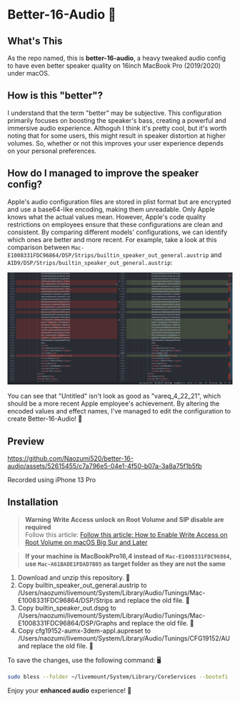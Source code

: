 # Better-16-Audio 🎵

## What's This
As the repo named, this is **better-16-audio**, a heavy tweaked audio config to have even better speaker quality on 16inch MacBook Pro (2019/2020) under macOS.

## How is this "better"?
I understand that the term "better" may be subjective. This configuration primarily focuses on boosting the speaker's bass, creating a powerful and immersive audio experience. Althoguh I think it's pretty cool, but it's worth noting that for some users, this might result in speaker distortion at higher volumes. So, whether or not this improves your user experience depends on your personal preferences.

## How do I managed to improve the speaker config?
Apple's audio configuration files are stored in plist format but are encrypted and use a base64-like encoding, making them unreadable. Only Apple knows what the actual values mean. However, Apple's code quality restrictions on employees ensure that these configurations are clean and consistent. By comparing different models' configurations, we can identify which ones are better and more recent.
For example, take a look at this comparison between `Mac-E1008331FDC96864/DSP/Strips/builtin_speaker_out_general.austrip` and `AID9/DSP/Strips/builtin_speaker_out_general.austrip`:

![](docs/Screenshot%202023-05-22%20at%209.39.26%20PM.png)

You can see that "Untitled" isn't look as good as "vareq_4_22_21", which should be a more recent Apple employee's achievement. By altering the encoded values and effect names, I've managed to edit the configuration to create Better-16-Audio! 🚀

## Preview
https://github.com/Naozumi520/better-16-audio/assets/52615455/c7a796e5-04e1-4f50-b07a-3a8a75f1b5fb

Recorded using iPhone 13 Pro

## Installation

> **Warning**
**Write Access unlock on Root Volume and SIP disable are required**  
Follow this article: [Follow this article: How to Enable Write Access on Root Volume on macOS Big Sur and Later](https://elitemacx86.com/threads/how-to-enable-write-access-on-root-volume-on-macos-big-sur-and-later.652/)

> **If your machine is MacBookPro16,4 instead of `Mac-E1008331FDC96864`, use `Mac-A61BADE1FDAD7B05` as target folder as they are not the same**

1. Download and unzip this repository. 📁  
2. Copy builtin_speaker_out_general.austrip to /Users/naozumi/livemount/System/Library/Audio/Tunings/Mac-E1008331FDC96864/DSP/Strips and replace the old file. 🔄  
3. Copy builtin_speaker_out.dspg to /Users/naozumi/livemount/System/Library/Audio/Tunings/Mac-E1008331FDC96864/DSP/Graphs and replace the old file. 🔄  
4. Copy cfg19152-aumx-3dem-appl.aupreset to /Users/naozumi/livemount/System/Library/Audio/Tunings/CFG19152/AU and replace the old file. 🔄  

To save the changes, use the following command: 🖥️

```zsh
sudo bless --folder ~/livemount/System/Library/CoreServices --bootefi --create-snapshot
```

Enjoy your **enhanced audio** experience! 🎉
